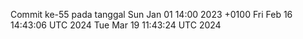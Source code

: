 Commit ke-55 pada tanggal Sun Jan 01 14:00 2023 +0100
Fri Feb 16 14:43:06 UTC 2024
Tue Mar 19 11:43:24 UTC 2024
